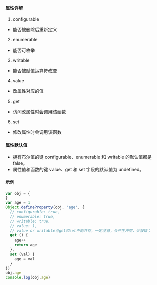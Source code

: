 #### 属性详解
1. configurable
- 能否被删除后重新定义
2. enumerable
- 能否可枚举
3. writable
- 能否被赋值运算符改变
4. value
- 改属性对应的值
5. get
- 访问改属性时会调用该函数
6. set
- 修改属性时会调用该函数

#### 属性默认值
- 拥有布尔值的键 configurable、enumerable 和 writable 的默认值都是 false。
- 属性值和函数的键 value、get 和 set 字段的默认值为 undefined。

#### 示例
```JavaScript
var obj = {
}
var age = 1
Object.defineProperty(obj, 'age', {
  // configurable: true, 
  // enumerable: true,
  // writable: true,
  // value: 1,
  // value or writable与get和set不能共存，一定注意，会产生冲突，会报错；
  get () {
    age++
    return age
  },
  set (val) {
    age = val
  }
})
obj.age
console.log(obj.age)
```